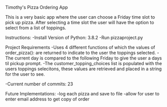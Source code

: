 Timothy's Pizza Ordering App

This is a very basic app where the user can choose a Friday time slot to pick up pizza. After selecting a time slot the user will have the option to select from a list of toppings.

Instructions:
-Install Version of Python: 3.8.2
-Run pizzaproject.py


Project Requirements
-Uses 4 different functions of which the values of order_pizza(): are returned to indicate to the user the toppings selected.
-The current day is compared to the following Friday to give the user a days til pickup prompt. 
-The customer_topping_choices list is populated with the users toppings selecitons, these values are retrieved and placed in a string for the user to see.

-Current number of commits: 23

Future Implementations:
-log each pizza and save to file
-allow for user to enter email address to get copy of order
